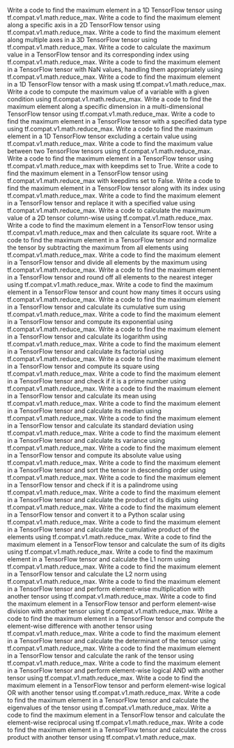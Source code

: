 Write a code to find the maximum element in a 1D TensorFlow tensor using tf.compat.v1.math.reduce_max.
Write a code to find the maximum element along a specific axis in a 2D TensorFlow tensor using tf.compat.v1.math.reduce_max.
Write a code to find the maximum element along multiple axes in a 3D TensorFlow tensor using tf.compat.v1.math.reduce_max.
Write a code to calculate the maximum value in a TensorFlow tensor and its corresponding index using tf.compat.v1.math.reduce_max.
Write a code to find the maximum element in a TensorFlow tensor with NaN values, handling them appropriately using tf.compat.v1.math.reduce_max.
Write a code to find the maximum element in a 1D TensorFlow tensor with a mask using tf.compat.v1.math.reduce_max.
Write a code to compute the maximum value of a variable with a given condition using tf.compat.v1.math.reduce_max.
Write a code to find the maximum element along a specific dimension in a multi-dimensional TensorFlow tensor using tf.compat.v1.math.reduce_max.
Write a code to find the maximum element in a TensorFlow tensor with a specified data type using tf.compat.v1.math.reduce_max.
Write a code to find the maximum element in a 1D TensorFlow tensor excluding a certain value using tf.compat.v1.math.reduce_max.
Write a code to find the maximum value between two TensorFlow tensors using tf.compat.v1.math.reduce_max.
Write a code to find the maximum element in a TensorFlow tensor using tf.compat.v1.math.reduce_max with keepdims set to True.
Write a code to find the maximum element in a TensorFlow tensor using tf.compat.v1.math.reduce_max with keepdims set to False.
Write a code to find the maximum element in a TensorFlow tensor along with its index using tf.compat.v1.math.reduce_max.
Write a code to find the maximum element in a TensorFlow tensor and replace it with a specified value using tf.compat.v1.math.reduce_max.
Write a code to calculate the maximum value of a 2D tensor column-wise using tf.compat.v1.math.reduce_max.
Write a code to find the maximum element in a TensorFlow tensor using tf.compat.v1.math.reduce_max and then calculate its square root.
Write a code to find the maximum element in a TensorFlow tensor and normalize the tensor by subtracting the maximum from all elements using tf.compat.v1.math.reduce_max.
Write a code to find the maximum element in a TensorFlow tensor and divide all elements by the maximum using tf.compat.v1.math.reduce_max.
Write a code to find the maximum element in a TensorFlow tensor and round off all elements to the nearest integer using tf.compat.v1.math.reduce_max.
Write a code to find the maximum element in a TensorFlow tensor and count how many times it occurs using tf.compat.v1.math.reduce_max.
Write a code to find the maximum element in a TensorFlow tensor and calculate its cumulative sum using tf.compat.v1.math.reduce_max.
Write a code to find the maximum element in a TensorFlow tensor and compute its exponential using tf.compat.v1.math.reduce_max.
Write a code to find the maximum element in a TensorFlow tensor and calculate its logarithm using tf.compat.v1.math.reduce_max.
Write a code to find the maximum element in a TensorFlow tensor and calculate its factorial using tf.compat.v1.math.reduce_max.
Write a code to find the maximum element in a TensorFlow tensor and compute its square using tf.compat.v1.math.reduce_max.
Write a code to find the maximum element in a TensorFlow tensor and check if it is a prime number using tf.compat.v1.math.reduce_max.
Write a code to find the maximum element in a TensorFlow tensor and calculate its mean using tf.compat.v1.math.reduce_max.
Write a code to find the maximum element in a TensorFlow tensor and calculate its median using tf.compat.v1.math.reduce_max.
Write a code to find the maximum element in a TensorFlow tensor and calculate its standard deviation using tf.compat.v1.math.reduce_max.
Write a code to find the maximum element in a TensorFlow tensor and calculate its variance using tf.compat.v1.math.reduce_max.
Write a code to find the maximum element in a TensorFlow tensor and compute its absolute value using tf.compat.v1.math.reduce_max.
Write a code to find the maximum element in a TensorFlow tensor and sort the tensor in descending order using tf.compat.v1.math.reduce_max.
Write a code to find the maximum element in a TensorFlow tensor and check if it is a palindrome using tf.compat.v1.math.reduce_max.
Write a code to find the maximum element in a TensorFlow tensor and calculate the product of its digits using tf.compat.v1.math.reduce_max.
Write a code to find the maximum element in a TensorFlow tensor and convert it to a Python scalar using tf.compat.v1.math.reduce_max.
Write a code to find the maximum element in a TensorFlow tensor and calculate the cumulative product of the elements using tf.compat.v1.math.reduce_max.
Write a code to find the maximum element in a TensorFlow tensor and calculate the sum of its digits using tf.compat.v1.math.reduce_max.
Write a code to find the maximum element in a TensorFlow tensor and calculate the L1 norm using tf.compat.v1.math.reduce_max.
Write a code to find the maximum element in a TensorFlow tensor and calculate the L2 norm using tf.compat.v1.math.reduce_max.
Write a code to find the maximum element in a TensorFlow tensor and perform element-wise multiplication with another tensor using tf.compat.v1.math.reduce_max.
Write a code to find the maximum element in a TensorFlow tensor and perform element-wise division with another tensor using tf.compat.v1.math.reduce_max.
Write a code to find the maximum element in a TensorFlow tensor and compute the element-wise difference with another tensor using tf.compat.v1.math.reduce_max.
Write a code to find the maximum element in a TensorFlow tensor and calculate the determinant of the tensor using tf.compat.v1.math.reduce_max.
Write a code to find the maximum element in a TensorFlow tensor and calculate the rank of the tensor using tf.compat.v1.math.reduce_max.
Write a code to find the maximum element in a TensorFlow tensor and perform element-wise logical AND with another tensor using tf.compat.v1.math.reduce_max.
Write a code to find the maximum element in a TensorFlow tensor and perform element-wise logical OR with another tensor using tf.compat.v1.math.reduce_max.
Write a code to find the maximum element in a TensorFlow tensor and calculate the eigenvalues of the tensor using tf.compat.v1.math.reduce_max.
Write a code to find the maximum element in a TensorFlow tensor and calculate the element-wise reciprocal using tf.compat.v1.math.reduce_max.
Write a code to find the maximum element in a TensorFlow tensor and calculate the cross product with another tensor using tf.compat.v1.math.reduce_max.